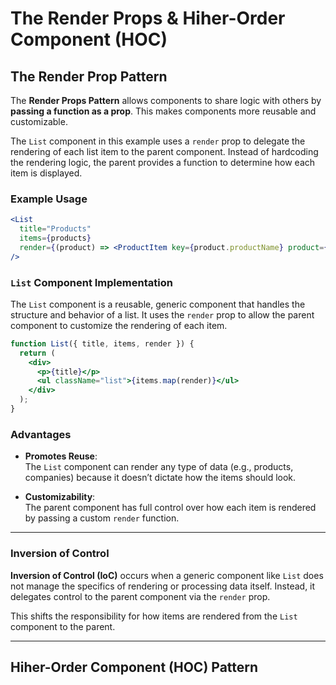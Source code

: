 <!-- @format -->

# The Render Props & Hiher-Order Component (HOC)

## The Render Prop Pattern

The **Render Props Pattern** allows components to share logic with others by **passing a function as a prop**. This makes components more reusable and customizable.

The `List` component in this example uses a `render` prop to delegate the rendering of each list item to the parent component. Instead of hardcoding the rendering logic, the parent provides a function to determine how each item is displayed.

### Example Usage

```jsx
<List
  title="Products"
  items={products}
  render={(product) => <ProductItem key={product.productName} product={product} />}
/>
```

### `List` Component Implementation

The `List` component is a reusable, generic component that handles the structure and behavior of a list. It uses the `render` prop to allow the parent component to customize the rendering of each item.

```jsx
function List({ title, items, render }) {
  return (
    <div>
      <p>{title}</p>
      <ul className="list">{items.map(render)}</ul>
    </div>
  );
}
```

### Advantages

- **Promotes Reuse**:  
  The `List` component can render any type of data (e.g., products, companies) because it doesn’t dictate how the items should look.

- **Customizability**:  
  The parent component has full control over how each item is rendered by passing a custom `render` function.

---

### Inversion of Control

**Inversion of Control (IoC)** occurs when a generic component like `List` does not manage the specifics of rendering or processing data itself. Instead, it delegates control to the parent component via the `render` prop.

This shifts the responsibility for how items are rendered from the `List` component to the parent.

---

## Hiher-Order Component (HOC) Pattern
